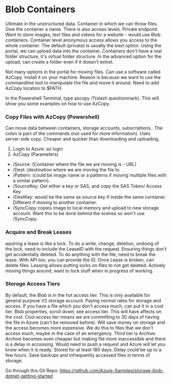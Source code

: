 # Blob Containers

Ultimate in the unstructured data. Container in which we can throw files. Give the container a name. 
There is also access levels. Private endpoint. 
Want to store images, text files and videos for a website - would use Blob containers.
Container level anonymous access allows you access to the whole container.
The default (private) is usually the best option.
Using the portal, we can upload data into the container.
Containers don't have a real folder structure, it's virtual folder structure. 
In the advanced option for the upload, can create a folder even if it doesn't exhist.

Not many options in the portal for moving files. Can use a software called AzCopy. Install it on your machine. Reason is because we want to use the commandline tool to manipulate the file and move it around. Need to add AzCopy location to $PATH.

In the Powershell Terminal, type azcopy /?(slash questionmark). This will show you some examples on how to use AzCopy. 

### Copy Files with AzCopy (Powershell)
Can move data between containers, storage accounts, subscriptions.. 
The colon is part of the commands (not used for more information). Uses server-side copy. Cheaper and quicker than downloading and uploading.
1. Login to Azure: az login
2. AzCopy (Parameters)
 * /Source: (Container where the file we are moving is - URL)
 * /Dest: (destination where we are moving the file to
 * /Pattern: (could be image name or a patterns if moving multiple files with a similar pattern).
 * /SourceKey: Get either a key or SAS, and copy the SAS Token/ Access Key
 * /DestKey: would be the same as source key if inside the same container. Different if moving to another container.
 * /SyncCopy copies image to local memory and upload to new storage account. Want this to be done behind the scenes so won't use /SyncCopy.

### Acquire and Break Leases
aquiring a lease is like a lock. To do a write, change, deletion, undoing of the lock, need to include the LeaseID with the request. Ensuring things don't get accidentally deleted. To do anything with the file, need to break the lease. With API too, you can provide the ID. Once Lease is broken, can delete files. Leasing allows putting locks on files to not get deleted. Actively moving things around, want to lock stuff when in progress of working. 

### Storage Access Tiers
By default, the Blob is in the hot access tier. This is only available for general purpose V2 storage account. Paying normal rates for storage and access.
If you have a file which you don't access much, can put it in a cool tier. Blob properties, scroll down, see access tier. This will have affects on the cost. Cool access tier means we are committing to 30 days of having the file in Azure (can't be removed before). Will save money on storage and the access becomes more expensive. We do this to files that we don't access much, maybe in the case of an emergency. Third tier is Archive. Archive becomes even cheaper but making file more inaccessible and there is a delay in accessing. Would need to push a request and Azure will let you know when it is ready. Stored for at least 180 days. Delay could be up to a few hours. Save backups and infrequently accessed files in terms of storage.


Go through this Git Repo:
https://github.com/Azure-Samples/storage-blob-dotnet-getting-started
